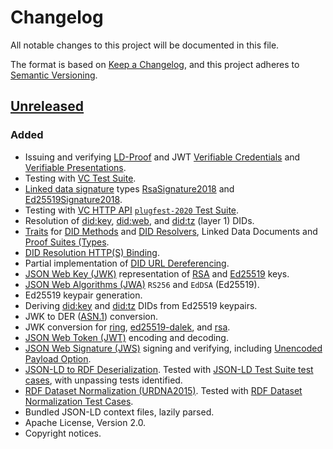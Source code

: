 # Changelog
All notable changes to this project will be documented in this file.

The format is based on [Keep a Changelog](https://keepachangelog.com/en/1.0.0/),
and this project adheres to [Semantic Versioning](https://semver.org/spec/v2.0.0.html).

## [Unreleased]
### Added
- Issuing and verifying [LD-Proof][] and JWT [Verifiable Credentials][vc-data-model] and [Verifiable Presentations][].
- Testing with [VC Test Suite][vc-test-suite].
- [Linked data signature][] types [RsaSignature2018](https://w3c-ccg.github.io/lds-rsa2018/) and [Ed25519Signature2018](https://w3c-ccg.github.io/lds-ed25519-2018/).
- Testing with [VC HTTP API][vc-http-api] [`plugfest-2020` Test Suite](plugfest-2020).
- Resolution of [did:key][], [did:web][], and [did:tz][] (layer 1) DIDs.
- [Traits][] for [DID Methods][] and [DID Resolvers][], Linked Data Documents and [Proof Suites (Types][Proof Types].
- [DID Resolution HTTP(S) Binding][did-https].
- Partial implementation of [DID URL Dereferencing][].
- [JSON Web Key (JWK)][rfc7517] representation of [RSA][rfc8017] and [Ed25519][rfc8037] keys.
- [JSON Web Algorithms (JWA)][rfc7518] `RS256` and `EdDSA` (Ed25519).
- Ed25519 keypair generation.
- Deriving [did:key][] and [did:tz][] DIDs from Ed25519 keypairs.
- JWK to DER ([ASN.1][]) conversion.
- JWK conversion for [ring][], [ed25519-dalek][], and [rsa][].
- [JSON Web Token (JWT)][rfc7519] encoding and decoding.
- [JSON Web Signature (JWS)][rfc7515] signing and verifying, including [Unencoded Payload Option][rfc7797].
- [JSON-LD to RDF Deserialization][toRdf]. Tested with [JSON-LD Test Suite test cases][toRdf-tests], with unpassing tests identified.
- [RDF Dataset Normalization (URDNA2015)][urdna]. Tested with [RDF Dataset Normalization Test Cases][urdna-tests].
- Bundled JSON-LD context files, lazily parsed.
- Apache License, Version 2.0.
- Copyright notices.

[ASN.1]: https://webstore.ansi.org/Standards/ISO/ISOIEC88252015
[DID Methods]: (https://w3c.github.io/did-core/#methods)
[DID Resolvers]: https://w3c.github.io/did-core/#dfn-did-resolvers
[DID URL Dereferencing]: https://w3c.github.io/did-core/#did-url-dereferencing
[LD-Proof]: https://w3c-ccg.github.io/ld-proofs/
[Linked data signature]: https://w3c-ccg.github.io/ld-proofs/#linked-data-signatures
[Proof Types]: https://w3c-ccg.github.io/ld-proofs/#proof-types
[Traits]: https://doc.rust-lang.org/book/ch10-02-traits.html
[Verifiable Presentations]: https://w3c.github.io/vc-data-model/#presentations-0
[did-https]: https://w3c-ccg.github.io/did-resolution/#bindings-https
[did:key]: https://w3c-ccg.github.io/did-method-key/
[did:tz]: https://did-tezos-draft.spruceid.com/
[did:web]: https://w3c-ccg.github.io/did-method-web/
[ed25519-dalek]: https://github.com/dalek-cryptography/ed25519-dalek
[plugfest-2020]: https://github.com/w3c-ccg/vc-http-api/tree/master/packages/plugfest-2020
[rfc7515]: https://tools.ietf.org/html/rfc7515
[rfc7517]: https://tools.ietf.org/html/rfc7517
[rfc7518]: https://tools.ietf.org/html/rfc7518
[rfc7519]: https://tools.ietf.org/html/rfc7519
[rfc7797]: https://tools.ietf.org/html/rfc7797
[rfc8017]: https://tools.ietf.org/html/rfc8017
[rfc8037]: https://tools.ietf.org/html/rfc8037
[ring]: https://github.com/briansmith/ring
[rsa]: https://github.com/RustCrypto/RSA
[toRdf-tests]: https://w3c.github.io/json-ld-api/tests/toRdf-manifest.html
[toRdf]: https://w3c.github.io/json-ld-api/#rdf-serialization-deserialization-algorithms
[urdna-tests]: https://json-ld.github.io/normalization/tests/
[urdna]: https://json-ld.github.io/normalization/spec/
[vc-data-model]: https://w3c.github.io/vc-data-model/
[vc-http-api]: https://w3c-ccg.github.io/vc-http-api/
[vc-test-suite]: https://github.com/w3c/vc-test-suite

[Unreleased]: https://github.com/spruceid/ssi/commits/main
